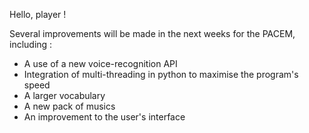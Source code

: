 Hello, player !

Several improvements will be made in the next weeks for the PACEM, including :
- A use of a new voice-recognition API
- Integration of multi-threading in python to maximise the program's speed
- A larger vocabulary
- A new pack of musics
- An improvement to the user's interface
